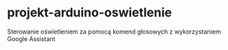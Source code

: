 # projekt-arduino-oswietlenie
Sterowanie oświetleniem za pomocą komend głosowych z wykorzystaniem Google Assistant
